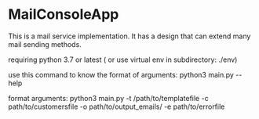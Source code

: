 # MailConsoleApp

This is a mail service implementation. It has a design that can extend many mail sending methods.

requiring python 3.7 or latest ( or use virtual env in subdirectory: ./env)

use this command to know the format of arguments: 
python3 main.py --help

format arguments: python3 main.py -t /path/to/templatefile -c path/to/customersfile -o path/to/output_emails/ -e path/to/errorfile
